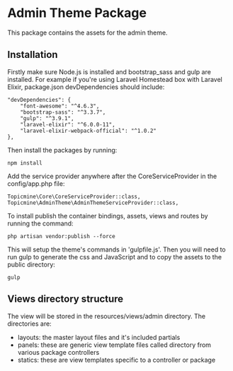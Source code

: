 # Admin Theme Package

This package contains the assets for the admin theme.

## Installation

Firstly make sure Node.js is installed and bootstrap_sass and gulp are installed. 
For example if you're using Laravel Homestead box with Laravel Elixir, package.json 
devDependencies should include:

    "devDependencies": {
        "font-awesome": "^4.6.3",
        "bootstrap-sass": "^3.3.7",
        "gulp": "^3.9.1",
        "laravel-elixir": "^6.0.0-11",
        "laravel-elixir-webpack-official": "^1.0.2"
    },
  
Then install the packages by running:

    npm install

Add the service provider anywhere after the CoreServiceProvider in the config/app.php file:

    Topicmine\Core\CoreServiceProvider::class,
    Topicmine\AdminTheme\AdminThemeServiceProvider::class,

To install publish the container bindings, assets, views and routes by running the command:

    php artisan vendor:publish --force
    
This will setup the theme's commands in 'gulpfile.js'. Then you will need to run gulp to generate the 
css and JavaScript and to copy the assets to the public directory:

    gulp
    
## Views directory structure

The view will be stored in the resources/views/admin directory. The directories are:
- layouts: the master layout files and it's included partials
- panels: these are generic view template files called directory from various package controllers
- statics: these are view templates specific to a controller or package
